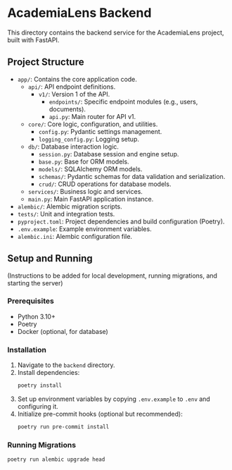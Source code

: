 # AcademiaLens Backend

This directory contains the backend service for the AcademiaLens project, built with FastAPI.

## Project Structure

- `app/`: Contains the core application code.
  - `api/`: API endpoint definitions.
    - `v1/`: Version 1 of the API.
      - `endpoints/`: Specific endpoint modules (e.g., users, documents).
      - `api.py`: Main router for API v1.
  - `core/`: Core logic, configuration, and utilities.
    - `config.py`: Pydantic settings management.
    - `logging_config.py`: Logging setup.
  - `db/`: Database interaction logic.
    - `session.py`: Database session and engine setup.
    - `base.py`: Base for ORM models.
    - `models/`: SQLAlchemy ORM models.
    - `schemas/`: Pydantic schemas for data validation and serialization.
    - `crud/`: CRUD operations for database models.
  - `services/`: Business logic and services.
  - `main.py`: Main FastAPI application instance.
- `alembic/`: Alembic migration scripts.
- `tests/`: Unit and integration tests.
- `pyproject.toml`: Project dependencies and build configuration (Poetry).
- `.env.example`: Example environment variables.
- `alembic.ini`: Alembic configuration file.

## Setup and Running

(Instructions to be added for local development, running migrations, and starting the server)

### Prerequisites

- Python 3.10+
- Poetry
- Docker (optional, for database)

### Installation

1.  Navigate to the `backend` directory.
2.  Install dependencies:
    ```bash
    poetry install
    ```
3.  Set up environment variables by copying `.env.example` to `.env` and configuring it.
4.  Initialize pre-commit hooks (optional but recommended):
    ```bash
    poetry run pre-commit install
    ```

### Running Migrations

```bash
poetry run alembic upgrade head